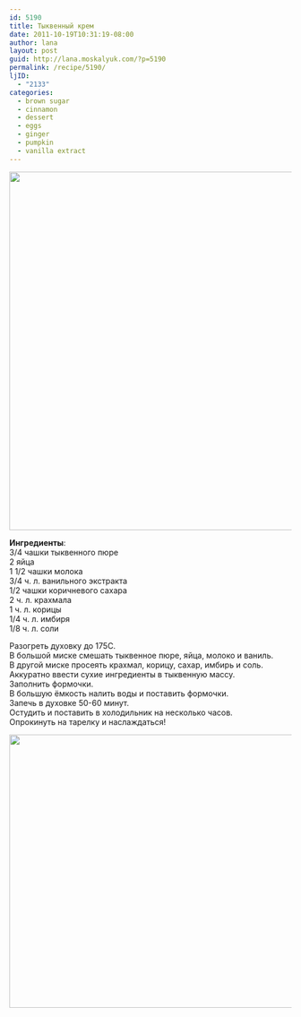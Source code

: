 ```yaml
---
id: 5190
title: Тыквенный крем
date: 2011-10-19T10:31:19-08:00
author: lana
layout: post
guid: http://lana.moskalyuk.com/?p=5190
permalink: /recipe/5190/
ljID:
  - "2133"
categories:
  - brown sugar
  - cinnamon
  - dessert
  - eggs
  - ginger
  - pumpkin
  - vanilla extract
---
```

<img loading="lazy" class="alignnone" title="pumpkin custard" src="http://farm7.static.flickr.com/6156/6259809516_85aa059ee1_z.jpg" alt="" width="517" height="640" />

**Ингредиенты**:  
3/4 чашки тыквенного пюре  
2 яйца  
1 1/2 чашки молока  
3/4 ч. л. ванильного экстракта  
1/2 чашки коричневого сахара  
2 ч. л. крахмала  
1 ч. л. корицы  
1/4 ч. л. имбиря  
1/8 ч. л. соли

Разогреть духовку до 175С.  
В большой миске смешать тыквенное пюре, яйца, молоко и ваниль.  
В другой миске просеять крахмал, корицу, сахар, имбирь и соль.  
Аккуратно ввести сухие ингредиенты в тыквенную массу.  
Заполнить формочки.  
В большую ёмкость налить воды и поставить формочки.  
Запечь в духовке 50-60 минут.  
Остудить и поставить в холодильник на несколько часов.  
Опрокинуть на тарелку и наслаждаться!

<img loading="lazy" class="alignnone" title="pumpkin custard" src="http://farm7.static.flickr.com/6213/6259281407_9ea6124838_z.jpg" alt="" width="640" height="488" />